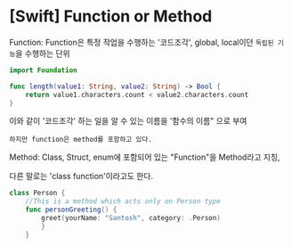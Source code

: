 # [Swift] Function or Method

Function: Function은 특정 작업을 수행하는 '코드조각', global, local이던 `독립된 기능`을 수행하는 단위

```swift
import Foundation

func length(value1: String, value2: String) -> Bool {
    return value1.characters.count < value2.characters.count 
}
```

이와 같이 '코드조각' 하는 일을 알 수 있는 이름을 '함수의 이름" 으로 부여

`하지만 function은 method를 포함하고 있다.`

Method: Class, Struct, enum에 포함되어 있는 "Function"을 Method라고 지칭,

다른 말로는 'class function'이라고도 한다.

```swift
class Person { 
    //This is a method which acts only on Person type 
    func personGreeting() { 
        greet(yourName: "Santosh", category: .Person) 
        } 
    }
```